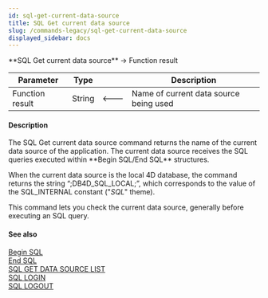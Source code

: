 ```yaml
---
id: sql-get-current-data-source
title: SQL Get current data source
slug: /commands-legacy/sql-get-current-data-source
displayed_sidebar: docs
---
```


<!--REF #_command_.SQL Get current data source.Syntax-->**SQL Get current data source**  -> Function result<!-- END REF-->
<!--REF #_command_.SQL Get current data source.Params-->
| Parameter | Type |  | Description |
| --- | --- | --- | --- |
| Function result | String | &#x1F850; | Name of current data source being used |

<!-- END REF-->

#### Description 

<!--REF #_command_.SQL Get current data source.Summary-->The SQL Get current data source command returns the name of the current data source of the application.<!-- END REF--> The current data source receives the SQL queries executed within **Begin SQL/End SQL** structures.

When the current data source is the local 4D database, the command returns the string “;DB4D\_SQL\_LOCAL;”, which corresponds to the value of the SQL\_INTERNAL constant ("*SQL*" theme).

This command lets you check the current data source, generally before executing an SQL query.

#### See also 

[Begin SQL](begin-sql.md)  
[End SQL](end-sql.md)  
[SQL GET DATA SOURCE LIST](sql-get-data-source-list.md)  
[SQL LOGIN](sql-login.md)  
[SQL LOGOUT](sql-logout.md)  